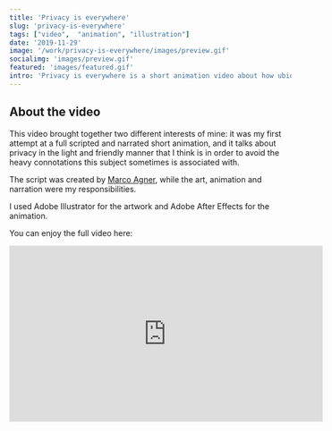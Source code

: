 ```yaml
---
title: 'Privacy is everywhere'
slug: 'privacy-is-everywhere'
tags: ["video",  "animation", "illustration"]
date: '2019-11-29'
image: '/work/privacy-is-everywhere/images/preview.gif'
socialimg: 'images/preview.gif'
featured: 'images/featured.gif'
intro: 'Privacy is everywhere is a short animation video about how ubiqutous is the value of privacy in our daily lives.'
---
```


## About the video

This video brought together two different interests of mine: it was my first attempt at a full scripted and narrated short animation, and it talks about privacy in the light and friendly manner that I think is in order to avoid the heavy connotations this subject sometimes is associated with.

The script was created by [Marco Agner](https://www.marcoagner.com/), while the art, animation and narration were my responsibilities.

I used Adobe Illustrator for the artwork and Adobe After Effects for the animation.

You can enjoy the full video here:

<iframe width="560" height="315" src="https://www.youtube-nocookie.com/embed/laem7G6LPAM" frameborder="0" allow="accelerometer; autoplay; encrypted-media; gyroscope; picture-in-picture" allowfullscreen></iframe>